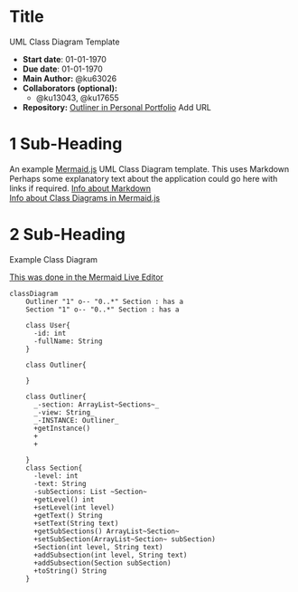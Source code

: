 # Title
UML Class Diagram Template
- **Start date**: 01-01-1970  
- **Due date**: 01-01-1970  
- **Main Author:** @ku63026  
- **Collaborators (optional):**  
  - @ku13043, @ku17655  
- **Repository:**
[Outliner in Personal Portfolio]() Add URL 

# 1 Sub-Heading

An example [Mermaid.js](https://mermaid.js.org/) UML Class Diagram template.  This uses Markdown Perhaps some explanatory text about the application could go here with links if required.
[Info about Markdown](https://markdown.land/)  
[Info about Class Diagrams in Mermaid.js](https://mermaid.js.org/syntax/classDiagram.html)  
 

# 2 Sub-Heading
Example Class Diagram

[This was done in the Mermaid Live Editor](https://mermaid.live/)  


```mermaid
classDiagram
    Outliner "1" o-- "0..*" Section : has a 
    Section "1" o-- "0..*" Section : has a

    class User{
      -id: int
      -fullName: String
    }

    class Outliner{
    
    }

    class Outliner{
      _-section: ArrayList~Sections~_
      _-view: String_
      _-INSTANCE: Outliner_
      +getInstance()
      +
      +
      
    }
    class Section{
      -level: int
      -text: String
      -subSections: List ~Section~
      +getLevel() int
      +setLevel(int level)
      +getText() String
      +setText(String text)
      +getSubSections() ArrayList~Section~
      +setSubSection(ArrayList~Section~ subSection)
      +Section(int level, String text)
      +addSubsection(int level, String text)
      +addSubsection(Section subSection)
      +toString() String
    }

```
